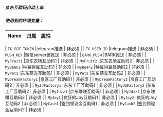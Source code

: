 ##### 京东互助码自动上车
##### 使用到的环境变量：
| Name                    |   归属           | 属性        |
| :---------------------: | :----------:    | --------- | 

| `TG_BOT_TOKEN`          |telegram推送      | 非必须 |
| `TG_USER_ID`            |telegram推送      | 非必须 |
| `PUSH_KEY`              |微信server酱推送  | 非必须  |
| `BARK_PUSH`             |BARK推送          | 非必须 |
| `MyFruit1`              |京东农场互助码1    | 非必须 | 
| `MyFruit2`              |京东农场互助码2    | 非必须 | 
| `MyBean1`               |种豆得豆互助码1    | 非必须 | 
| `MyBean2`               |种豆得豆互助码2    | 非必须 | 
| `MyPet1`                |东东萌宠互助码1    | 非必须 | 
| `MyPet2`                |东东萌宠互助码2    | 非必须 | 
| `MyDreamFactory1`       |京喜工厂互助码1    | 非必须 | 
| `MyDreamFactory2`       |京喜工厂互助码2    | 非必须 | 
| `MyJdFactory1`          |东东工厂互助码1    | 非必须 | 
| `MyJdFactory2`          |东东工厂互助码2    | 非必须 | 
| `MyJdzz1`               |京东赚赚互助码1    | 非必须 | 
| `MyJdzz2`               |京东赚赚互助码2    | 非必须 | 
| `MyJoy1`                |疯狂的Joy互助码1   | 非必须 | 
| `MyJoy2`                |疯狂的Joy互助码2   | 非必须 | 
| `MyCash1`               |签到领现金互助码1  | 非必须 | 
| `MyCash2`               |签到领现金互助码2  | 非必须 | 
